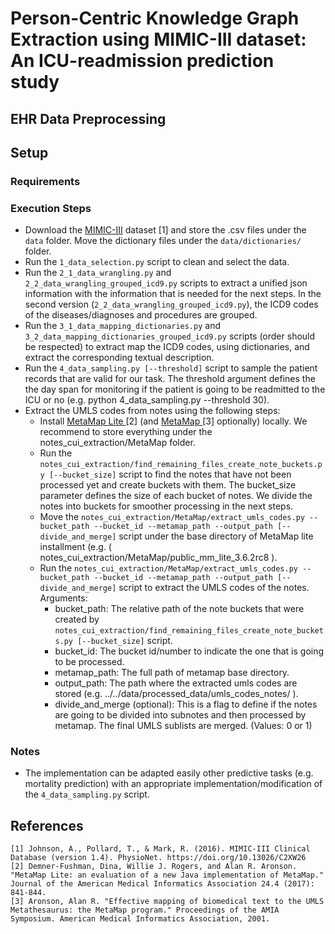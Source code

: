 # Person-Centric Knowledge Graph Extraction using MIMIC-III dataset: An ICU-readmission prediction study 

## EHR Data Preprocessing

## Setup
### Requirements


### Execution Steps
- Download the <a target="_blank" href="https://physionet.org/content/mimiciii/1.4/">MIMIC-III</a> dataset \[1\] and store the .csv files under the ```data``` folder. Move the dictionary files under the ```data/dictionaries/``` folder.
- Run the ```1_data_selection.py``` script to clean and select the data.
- Run the ```2_1_data_wrangling.py``` and ```2_2_data_wrangling_grouped_icd9.py``` scripts to extract a unified json information with the information that is needed for the next steps. In the second version (```2_2_data_wrangling_grouped_icd9.py```), the ICD9 codes of the diseases/diagnoses and procedures are grouped.
- Run the ```3_1_data_mapping_dictionaries.py``` and ```3_2_data_mapping_dictionaries_grouped_icd9.py``` scripts (order should be respected) to extract map the ICD9 codes, using dictionaries, and extract the corresponding textual description.
- Run the ```4_data_sampling.py [--threshold]``` script to sample the patient records that are valid for our task. The threshold argument defines the the day span for monitoring if the patient is going to be readmitted to the ICU or no (e.g. python 4_data_sampling.py --threshold 30).
- Extract the UMLS codes from notes using the following steps:
    - Install <a target="_blank" href="https://lhncbc.nlm.nih.gov/ii/tools/MetaMap/run-locally/MetaMapLite.html"> MetaMap Lite </a> \[2\]  (and <a target="_blank" href="https://lhncbc.nlm.nih.gov/ii/tools/MetaMap/documentation/Installation.html"> MetaMap </a> \[3\] optionally) locally. We recommend to store everything under the <it> notes_cui_extraction/MetaMap </it> folder.
    - Run the ```notes_cui_extraction/find_remaining_files_create_note_buckets.py [--bucket_size]``` script to find the notes that have not been processed yet and create buckets with them. The <it>bucket_size</it> parameter defines the size of each bucket of notes. We divide the notes into buckets for smoother processing in the next steps.
    - Move the ```notes_cui_extraction/MetaMap/extract_umls_codes.py --bucket_path --bucket_id --metamap_path --output_path [--divide_and_merge]``` script under the base directory of MetaMap lite installment (e.g. (<it> notes_cui_extraction/MetaMap/public_mm_lite_3.6.2rc8 </it>).
    - Run the ```notes_cui_extraction/MetaMap/extract_umls_codes.py --bucket_path --bucket_id --metamap_path --output_path [--divide_and_merge]``` script to extract the UMLS codes of the notes. Arguments:
        - bucket_path: The relative path of the note buckets that were created by ```notes_cui_extraction/find_remaining_files_create_note_buckets.py [--bucket_size]``` script.
        - bucket_id: The bucket id/number to indicate the one that is going to be processed.
        - metamap_path: The full path of metamap base directory.
        - output_path: The path where the extracted umls codes are stored (e.g. <it> ../../data/processed_data/umls_codes_notes/ </it>).
        - divide_and_merge (optional): This is a flag to define if the notes are going to be divided into subnotes and then processed by metamap. The final UMLS sublists are merged. (Values: 0 or 1)


### Notes
- The implementation can be adapted easily other predictive tasks (e.g. mortality prediction) with an appropriate implementation/modification of the ```4_data_sampling.py``` script.

## References
```
[1] Johnson, A., Pollard, T., & Mark, R. (2016). MIMIC-III Clinical Database (version 1.4). PhysioNet. https://doi.org/10.13026/C2XW26
[2] Demner-Fushman, Dina, Willie J. Rogers, and Alan R. Aronson. "MetaMap Lite: an evaluation of a new Java implementation of MetaMap." Journal of the American Medical Informatics Association 24.4 (2017): 841-844.
[3] Aronson, Alan R. "Effective mapping of biomedical text to the UMLS Metathesaurus: the MetaMap program." Proceedings of the AMIA Symposium. American Medical Informatics Association, 2001.
```